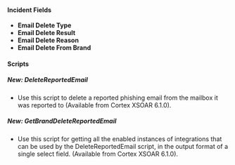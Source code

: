 
#### Incident Fields
- **Email Delete Type**
- **Email Delete Result**
- **Email Delete Reason**
- **Email Delete From Brand**

#### Scripts
##### New: DeleteReportedEmail
- Use this script to delete a reported phishing email from the mailbox it was reported to (Available from Cortex XSOAR 6.1.0).
##### New: GetBrandDeleteReportedEmail
- Use this script for getting all the enabled instances of integrations that can be used by the DeleteReportedEmail script, in the output format of a single select field. (Available from Cortex XSOAR 6.1.0).
